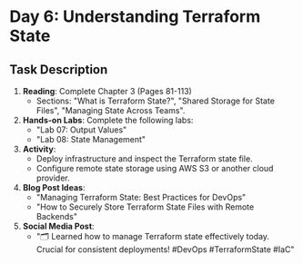 # Day 6: Understanding Terraform State

## Task Description

1. **Reading**: Complete Chapter 3 (Pages 81-113)
   - Sections: "What is Terraform State?", "Shared Storage for State Files", "Managing State Across Teams".
2. **Hands-on Labs**: Complete the following labs:
   - "Lab 07: Output Values"
   - "Lab 08: State Management"
3. **Activity**: 
   - Deploy infrastructure and inspect the Terraform state file.
   - Configure remote state storage using AWS S3 or another cloud provider.
4. **Blog Post Ideas**: 
   - "Managing Terraform State: Best Practices for DevOps"
   - "How to Securely Store Terraform State Files with Remote Backends"
5. **Social Media Post**: 
   - "🗂 Learned how to manage Terraform state effectively today. Crucial for consistent deployments! #DevOps #TerraformState #IaC"





